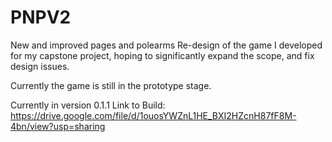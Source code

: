 # PNPV2
New and improved pages and polearms
Re-design of the game I developed for my capstone project, hoping to significantly expand the scope, and fix design issues.

Currently the game is still in the prototype stage.

Currently in version 0.1.1
Link to Build: https://drive.google.com/file/d/1ouosYWZnL1HE_BXI2HZcnH87fF8M-4bn/view?usp=sharing
